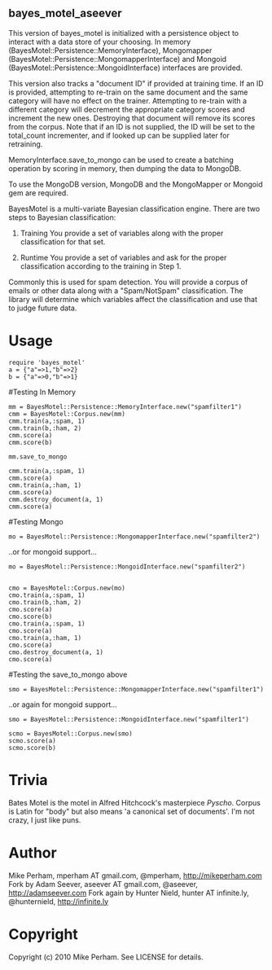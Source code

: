 bayes_motel_aseever
--------------

This version of bayes_motel is initialized with a persistence object to interact with a data store of your choosing. 
In memory (BayesMotel::Persistence::MemoryInterface), Mongomapper (BayesMotel::Persistence::MongomapperInterface) and Mongoid (BayesMotel::Persistence::MongoidInterface) interfaces are provided.

This version also tracks a "document ID" if provided at training time. 
If an ID is provided, attempting to re-train on the same document and the same category will have no effect on the trainer.
Attempting to re-train with a different category will decrement the appropriate category scores and increment the new ones.
Destroying that document will remove its scores from the corpus.
Note that if an ID is not supplied, the ID will be set to the total_count incrementer, and if looked up can be supplied later for retraining. 

MemoryInterface.save_to_mongo can be used to create a batching operation by scoring in memory, then dumping the data to MongoDB. 

To use the MongoDB version, MongoDB and the MongoMapper or Mongoid gem are required.

BayesMotel is a multi-variate Bayesian classification engine.  There are two steps to Bayesian classification:

1. Training
You provide a set of variables along with the proper classification for that set.

2. Runtime
You provide a set of variables and ask for the proper classification according to the training in Step 1.

Commonly this is used for spam detection.  You will provide a corpus of emails or other data along with a "Spam/NotSpam" classification.  The library will determine which variables affect the classification and use that to judge future data.


Usage
=============

    require 'bayes_motel'
    a = {"a"=>1,"b"=>2}
    b = {"a"=>0,"b"=>1}

#Testing In Memory

    mm = BayesMotel::Persistence::MemoryInterface.new("spamfilter1")
    cmm = BayesMotel::Corpus.new(mm)
    cmm.train(a,:spam, 1)
    cmm.train(b,:ham, 2)
    cmm.score(a)
    cmm.score(b)

    mm.save_to_mongo

    cmm.train(a,:spam, 1) 
    cmm.score(a) 
    cmm.train(a,:ham, 1)
    cmm.score(a)  
    cmm.destroy_document(a, 1) 
    cmm.score(a)  

#Testing Mongo

    mo = BayesMotel::Persistence::MongomapperInterface.new("spamfilter2")

..or for mongoid support...

    mo = BayesMotel::Persistence::MongoidInterface.new("spamfilter2")


    cmo = BayesMotel::Corpus.new(mo)
    cmo.train(a,:spam, 1)
    cmo.train(b,:ham, 2)
    cmo.score(a)
    cmo.score(b)
    cmo.train(a,:spam, 1)
    cmo.score(a)
    cmo.train(a,:ham, 1)
    cmo.score(a)
    cmo.destroy_document(a, 1) 
    cmo.score(a) 

#Testing the save_to_mongo above

    smo = BayesMotel::Persistence::MongomapperInterface.new("spamfilter1")

..or again for mongoid support...

    smo = BayesMotel::Persistence::MongoidInterface.new("spamfilter1")

    scmo = BayesMotel::Corpus.new(smo)
    scmo.score(a)
    scmo.score(b)

Trivia
==============

Bates Motel is the motel in Alfred Hitchcock's masterpiece _Pyscho_.  Corpus is Latin for "body" but also means 'a canonical set of documents'.  I'm not crazy, I just like puns.


Author
==============

Mike Perham, mperham AT gmail.com, @mperham, http://mikeperham.com
Fork by Adam Seever, aseever AT gmail.com, @aseever, http://adamseever.com
Fork again by Hunter Nield, hunter AT infinite.ly, @hunternield, http://infinite.ly


Copyright
==============

Copyright (c) 2010 Mike Perham. See LICENSE for details.

